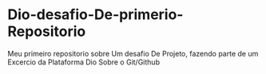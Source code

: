 # Dio-desafio-De-primerio-Repositorio
Meu primeiro repositorio sobre Um desafio  De Projeto, fazendo parte de um Excercio da Plataforma Dio Sobre o Git/Github

